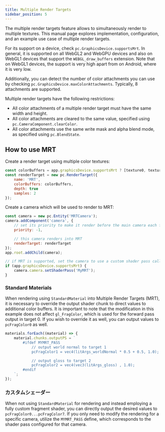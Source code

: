 ```yaml
---
title: Multiple Render Targets
sidebar_position: 5
---
```


The multiple render targets feature allows to simultaneously render to multiple textures. This manual page explores implementation, configuration, and an example use case of multiple render targets.

For its support on a device, check `pc.GraphicsDevice.supportsMrt`. In general, it is supported on all WebGL2 and WebGPU devices and also on WebGL1 devices that support the `WEBGL_draw_buffers` extension. Note that on WebGL1 devices, the support is very high apart from on Android, where it is very low.

Additionally, you can detect the number of color attachments you can use by checking `pc.GraphicsDevice.maxColorAttachments`. Typically, 8 attachments are supported.

Multiple render targets have the following restrictions:

- All color attachments of a multiple render target must have the same width and height.
- All color attachments are cleared to the same value, specified using `pc.CameraComponent.clearColor`.
- All color attachments use the same write mask and alpha blend mode, as specified using `pc.BlendState`.

## How to use MRT

Create a render target using multiple color textures:

```javascript 
const colorBuffers = app.graphicsDevice.supportsMrt ? [texture0, texture1, texture2] : [texture0];
const renderTarget = new pc.RenderTarget({
    name: 'MRT',
    colorBuffers: colorBuffers,
    depth: true
    samples: 2
});
```

Create a camera which will be used to render to MRT:

```javascript 
const camera = new pc.Entity('MRTCamera');
camera.addComponent('camera', {
    // set its priority to make it render before the main camera each frame
    priority: -1,

    // this camera renders into MRT
    renderTarget: renderTarget
});
app.root.addChild(camera);

// if MRT is supported, set the camera to use a custom shader pass called MyMRT
if (app.graphicsDevice.supportsMrt) {
    camera.camera.setShaderPass('MyMRT');
}
```

### Standard Materials

When rendering using `StandardMaterial` into Multiple Render Targets (MRT), it is necessary to override the output shader chunk to direct values to additional color buffers. It is important to note that the modification in this example does not affect `gl_FragColor`, which is used for the forward pass output in target 0. If you wish to override it as well, you can output values to `pcFragColor0` as well.

```javascript 
materials.forEach((material) => {
    material.chunks.outputPS = `
        #ifdef MYMRT_PASS
            // output world normal to target 1
            pcFragColor1 = vec4(litArgs_worldNormal * 0.5 + 0.5, 1.0);

            // output gloss to target 2
            pcFragColor2 = vec4(vec3(litArgs_gloss) , 1.0);
        #endif
    `;
});
```

### カスタムシェーダー

When not using `StandardMaterial` for rendering and instead employing a fully custom fragment shader, you can directly output the desired values to `pcFragColor0...pcFragColor7`. If you only need to modify the rendering for a specific camera, utilize the `MYMRT_PASS` define, which corresponds to the shader pass configured for that camera.
